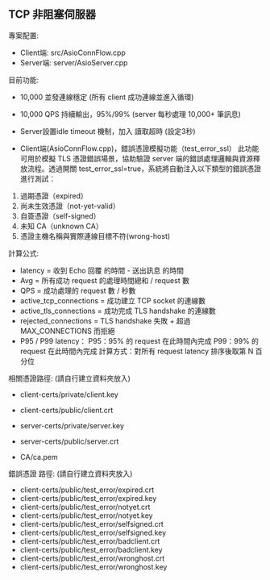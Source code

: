 TCP 非阻塞伺服器
---
專案配置:
   - Client端: src/AsioConnFlow.cpp
   - Server端: server/AsioServer.cpp


目前功能:

  - 10,000 並發連線穩定 (所有 client 成功連線並進入循環)

  - 10,000 QPS 持續輸出，95%/99% (server 每秒處理 10,000+ 筆訊息)

  - Server設置idle timeout 機制，加入 讀取超時 (設定3秒)

  - Client端(AsioConnFlow.cpp)，錯誤憑證模擬功能（test_error_ssl）
  此功能可用於模擬 TLS 憑證錯誤場景，協助驗證 server 端的錯誤處理邏輯與資源釋放流程。透過開關 test_error_ssl=true，系統將自動注入以下類型的錯誤憑證進行測試：
1. 過期憑證（expired）
2. 尚未生效憑證（not-yet-valid）
3. 自簽憑證（self-signed）
4. 未知 CA（unknown CA）
5. 憑證主機名稱與實際連線目標不符(wrong-host)


計算公式:
  - latency = 收到 Echo 回覆 的時間 - 送出訊息 的時間
  - Avg = 所有成功 request 的處理時間總和 / request 數
  - QPS = 成功處理的 request 數 / 秒數
  - active_tcp_connections = 成功建立 TCP socket 的連線數
  - active_tls_connections = 成功完成 TLS handshake 的連線數
  - rejected_connections = TLS handshake 失敗 + 超過 MAX_CONNECTIONS 而拒絕
  - P95 / P99 latency：
		P95：95% 的 request 在此時間內完成
		P99：99% 的 request 在此時間內完成
		計算方式：對所有 request latency 排序後取第 N 百分位
 


相關憑證路徑: (請自行建立資料夾放入)
- client-certs/private/client.key
- client-certs/public/client.crt

- server-certs/private/server.key
- server-certs/public/server.crt

- CA/ca.pem

錯誤憑證 路徑: (請自行建立資料夾放入)
- client-certs/public/test_error/expired.crt
- client-certs/public/test_error/expired.key
- client-certs/public/test_error/notyet.crt
- client-certs/public/test_error/notyet.key
- client-certs/public/test_error/selfsigned.crt
- client-certs/public/test_error/selfsigned.key
- client-certs/public/test_error/badclient.crt
- client-certs/public/test_error/badclient.key
- client-certs/public/test_error/wronghost.crt
- client-certs/public/test_error/wronghost.key